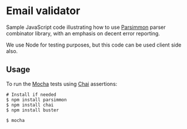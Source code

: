 # Email validator

Sample JavaScript code illustrating how to use [Parsimmon](https://github.com/jayferd/parsimmon) parser combinator library, with an emphasis on decent error reporting.

We use Node for testing purposes, but this code can be used client side also.

## Usage

To run the [Mocha](http://visionmedia.github.io/mocha/) tests using [Chai](http://chaijs.com/) assertions:

    # Install if needed
    $ npm install parsimmon
    $ npm install chai
    $ npm install buster

    $ mocha
